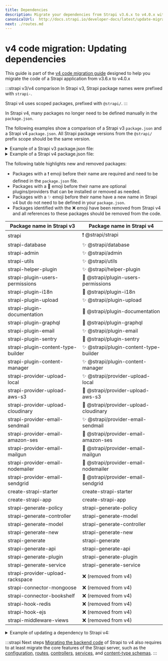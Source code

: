 ```yaml
---
title: Dependencies
description: Migrate your dependencies from Strapi v3.6.x to v4.0.x with step-by-step instructions
canonicalUrl:  http://docs.strapi.io/developer-docs/latest/update-migration-guides/migration-guides/v4/code/backend/dependencies.html
next: ./routes.md
---
```


# v4 code migration: Updating dependencies

This guide is part of the [v4 code migration guide](/dev-docs/migration/v3-to-v4/code-migration.md) designed to help you migrate the code of a Strapi application from v3.6.x to v4.0.x

:::strapi v3/v4 comparison
In Strapi v3, Strapi package names were prefixed with `strapi-`.

Strapi v4 uses scoped packages, prefixed with `@strapi/`.
:::

In Strapi v4, many packages no longer need to be defined manually in the `package.json`.

The following examples show a comparison of a Strapi v3 `package.json` and a Strapi v4 `package.json`. All Strapi package versions from the `@strapi/` prefix scope should be the same version.

<details>
<summary> Example of a Strapi v3 package.json file:</summary>

```json title="path: package.json"

{
  "name": "strapi-v3-project",
  "private": true,
  "version": "0.1.0",
  "description": "A Strapi application",
  "scripts": {
    "develop": "strapi develop",
    "start": "strapi start",
    "build": "strapi build",
    "strapi": "strapi"
  },
  "devDependencies": {},
  "dependencies": {
    "strapi": "3.6.9",
    "strapi-admin": "3.6.9",
    "strapi-utils": "3.6.9",
    "strapi-plugin-content-type-builder": "3.6.9",
    "strapi-plugin-content-manager": "3.6.9",
    "strapi-plugin-users-permissions": "3.6.9",
    "strapi-plugin-email": "3.6.9",
    "strapi-plugin-upload": "3.6.9",
    "strapi-plugin-i18n": "3.6.9",
    "strapi-connector-bookshelf": "3.6.9",
    "knex": "0.21.18",
    "sqlite3": "5.0.0"
  },
  "author": {
    "name": "A Strapi developer"
  },
  "strapi": {
    "uuid": "64f95072-c082-4da8-be68-6d483781cf54"
  },
  "engines": {
    "node": ">=10.16.0 <=14.x.x",
    "npm": "^6.0.0"
  },
  "license": "MIT"
}
```

</details>

<details>
<summary> Example of a Strapi v4 package.json file:</summary>

```json title="path: package.json"

{
  "name": "strapi-v4-project",
  "private": true,
  "version": "0.1.0",
  "description": "A Strapi application",
  "scripts": {
    "develop": "strapi develop",
    "start": "strapi start",
    "build": "strapi build",
    "strapi": "strapi"
  },
  "devDependencies": {},
  "dependencies": {
    "@strapi/strapi": "4.1.2",
    "@strapi/plugin-users-permissions": "4.1.2", // Optional Package
    "@strapi/plugin-i18n": "4.1.2", // Optional Package
    "sqlite3": "5.0.2"
  },
  "author": {
    "name": "A Strapi developer"
  },
  "strapi": {
    "uuid": "b8aa7baf-d6dc-4c50-93d4-7739bc88c3fd"
  },
  "engines": {
    "node": ">=14.19.1 <=18.x.x",
    "npm": ">=6.0.0"
  },
  "license": "MIT"
}
```

</details>

The following table highlights new and removed packages:

- Packages with a ❗ emoji before their name are required and need to be defined in the `package.json` file.
- Packages with a 🔌 emoji before their name are optional plugins/providers that can be installed or removed as needed.
- Packages with a ✨ emoji before their name have a new name in Strapi v4 but do not need to be defined in your `package.json`.
- Packages identified with the ❌  emoji have been removed from Strapi v4 and all references to these packages should be removed from the code.

| Package name in Strapi v3          | Package name in Strapi v4              |
| ---------------------------------- | -------------------------------------- |
| strapi                             | ❗ @strapi/strapi                      |
| strapi-database                    | ✨ @strapi/database                    |
| strapi-admin                       | ✨ @strapi/admin                       |
| strapi-utils                       | ✨ @strapi/utils                       |
| strapi-helper-plugin               | ✨ @strapi/helper-plugin               |
| strapi-plugin-users-permissions    | 🔌 @strapi/plugin-users-permissions    |
| strapi-plugin-i18n                 | 🔌 @strapi/plugin-i18n                 |
| strapi-plugin-upload               | ✨ @strapi/plugin-upload               |
| strapi-plugin-documentation        | 🔌 @strapi/plugin-documentation        |
| strapi-plugin-graphql              | 🔌 @strapi/plugin-graphql              |
| strapi-plugin-email                | ✨ @strapi/plugin-email                |
| strapi-plugin-sentry               | 🔌 @strapi/plugin-sentry               |
| strapi-plugin-content-type-builder | ✨ @strapi/plugin-content-type-builder |
| strapi-plugin-content-manager      | ✨ @strapi/plugin-content-manager      |
| strapi-provider-upload-local       | ✨ @strapi/provider-upload-local       |
| strapi-provider-upload-aws-s3      | 🔌 @strapi/provider-upload-aws-s3      |
| strapi-provider-upload-cloudinary  | 🔌 @strapi/provider-upload-cloudinary  |
| strapi-provider-email-sendmail     | ✨ @strapi/provider-email-sendmail     |
| strapi-provider-email-amazon-ses   | 🔌 @strapi/provider-email-amazon-ses   |
| strapi-provider-email-mailgun      | 🔌 @strapi/provider-email-mailgun      |
| strapi-provider-email-nodemailer   | 🔌 @strapi/provider-email-nodemailer   |
| strapi-provider-email-sendgrid     | 🔌 @strapi/provider-email-sendgrid     |
| create-strapi-starter              | create-strapi-starter                  |
| create-strapi-app                  | create-strapi-app                      |
| strapi-generate-policy             | strapi-generate-policy                 |
| strapi-generate-controller         | strapi-generate-model                  |
| strapi-generate-model              | strapi-generate-controller             |
| strapi-generate-new                | strapi-generate-new                    |
| strapi-generate                    | strapi-generate                        |
| strapi-generate-api                | strapi-generate-api                    |
| strapi-generate-plugin             | strapi-generate-plugin                 |
| strapi-generate-service            | strapi-generate-service                |
| strapi-provider-upload-rackspace   | ❌ (removed from v4)                   |
| strapi-connector-mongoose          | ❌ (removed from v4)                   |
| strapi-connector-bookshelf         | ❌ (removed from v4)                   |
| strapi-hook-redis                  | ❌ (removed from v4)                   |
| strapi-hook-ejs                    | ❌ (removed from v4)                   |
| strapi-middleware-views            | ❌ (removed from v4)                   |

<details>
<summary> Example of updating a dependency to Strapi v4:</summary>
If the `package.json` file of a Strapi v3 application has the `“strapi-plugin-users-permissions”: “3.6.x”` dependency declaration, and the migration targets Strapi v4.1.2, the dependency declaration should be replaced with `“@strapi/plugin-users-permissions”: “4.1.2”`.
</details>

:::strapi Next steps
[Migrating the backend code](/dev-docs/migration/v3-to-v4/code/backend) of Strapi to v4 also requires to at least migrate the core features of the Strapi server, such as the [configuration](/dev-docs/migration/v3-to-v4/code/configuration), [routes](/dev-docs/migration/v3-to-v4/code/routes), [controllers](/dev-docs/migration/v3-to-v4/code/controllers), [services](/dev-docs/migration/v3-to-v4/code/services), and [content-type schemas](/dev-docs/migration/v3-to-v4/code/content-type-schema).
:::
